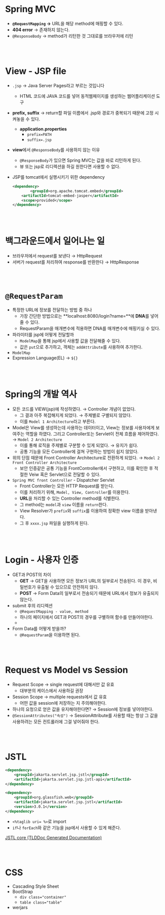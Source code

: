# Spring MVC

- **`@RequestMapping` →** URL을 해당 method에 매핑할 수 있다.
- **404 error** → 존재하지 않는다.
- `@ResponseBody` → method가 리턴한 것 그대로를 브라우저에 리턴

<br><br>

# View - JSP file

- `.jsp` → Java Server Pages라고 부르는 것입니다
    - HTML 코드에 JAVA 코드를 넣어 동적웹페이지를 생성하는 웹어플리케이션 도구
- **prefix, suffix** → return할 파일 이름에서 .jsp와 경로가 중복되기 때문에 고정 시켜놓을 수 있다.
    - **application.properties**
        - `prefix=PATH`
        - `suffix=.jsp`
- **view**에서 `@ResponseBody`를 사용하지 않는 이유
    - `@ResponseBody`가 있으면 Spring MVC는 값을 바로 리턴하게 된다.
    - 뷰 또는 jsp로 리디렉션을 하길 원한다면 사용할 수 없다.
- JSP를 tomcat에서 실행시키기 위한 dependency
    
    ```xml
    <dependency>
    		<groupId>org.apache.tomcat.embed</groupId>
        <artifactId>tomcat-embed-jasper</artifactId>
        <scope>provided</scope>
    </dependency>
    ```

<br><br>

# 백그라운드에서 일어나는 일

- 브라우저에서 request를 보낸다 → HttpRequest
- 서버가 request를 처리하여 response를 반환한다 → HttpResponse

<br><br>

# `@RequestParam`

- 특정한 URL에 정보를 전달하는 방법 중 하나
    - 가장 간단한 방법으로는 **localhost:8080/login?name=**에 **DNA**를 넣어줄 수 있다.
    - RequestParam을 매개변수에 적용하면 DNA를 매개변수에 매핑키실 수 있다.
- 파라미터를 jsp에 어떻게 전달할까
    - `ModelMap`을 통해 jsp에서 사용할 값을 전달해줄 수 있다.
    - 값은 `put`으로 추가하고, 객체는 `addAttribute`를 사용하여 추가한다.
- `ModelMap`
- Expression Language(EL) → `${}`

<br><br>

# Spring의 개발 역사

- 모든 코드를 VIEW(jsp)에 작성하였다. → Controller 개념이 없었다.
    - 그 결과 아주 복잡해지게 되었다. → 주제별로 구별되지 않았다.
    - 이를 `Model 1 Architecture`라고 부른다.
- Model은 View를 생성하는데 사용하는 데이터이고, View는 정보를 사용자에게 보여주는 역할을 하였다. 그리고 Controller또는 Servlet이 전체 흐름을 제어하였다. → `Model 2 Architecture`
    - 이를 통해 로직을 주제별로 구분할 수 있게 되었다. → 유지가 쉽다.
    - 공통 기능을 모든 Controller에 걸쳐 구현하는 방법이 쉽지 않았다.
- 위의 단점 때문에 Front Controller Architecture로 전환하게 되었다. → `Model 2 Front Controller Architecture`
    - 보안 인증같은 공통 기능을 FrontController에서 구현하고, 이를 확인한 후 적절한 Veiw 혹은 Servlet으로 전달할 수 있다.
- `Spring MVC front Controller` - Dispatcher Servlet
    - Front Controller는 모든 HTTP Request를 받는다.
    - 이를 처리하기 위해, `Model, View, Controller`를 이용한다.
    - **URL**을 처리할 수 있는 Controller method를 식별한다.
    - 그 method는 `model`과 `view` 이름을 `return`한다.
    - View Resolver가 `prefix`와 `suffix`를 이용하여 정확한 view 이름을 받아낸다.
    - 그 후 `xxxx.jsp` 파일을 실행하게 된다.

<br><br>

# Login - 사용자 인증

- GET과 POST의 차이
    - **GET** → GET을 사용하면 모든 정보가 URL의 일부로서 전송된다. 이 경우, 비밀번호가 유출될 수 있으므로 안전하지 않다.
    - **POST** → Form Data의 일부로서 전송되기 때문에 URL에서 정보가 유출되지 않는다.
- submit 후의 리디렉션
    - `@RequestMapping - value, method`
    - 하나의 페이지에서 GET과 POST의 경우를 구별하여 함수를 만들어야한다.
    - 
- Form Data를 어떻게 받을까?
    - `@RequestParam`을 이용하면 된다.

<br><br>

# Request vs Model vs Session

- Request Scope → single request에 대해서만 값 유효
    - 대부분의 케이스에서 사용하길 권장
- Session Scope → multiple requests에서 값 유효
    - 어떤 값을 session에 저장하는 지 주의해야한다.
- 하나의 요청으로 얻은 값을 유지해야한다면? → Session에 정보를 넣어야한다.
- `@SessionAttributes("속성")` → SessionAttribute를 사용할 때는 항상 그 값을 사용하려는 모든 컨트롤러에 그걸 넣어줘야 한다.

<br><br>

# JSTL

```xml
<dependency>
	<groupId>jakarta.servlet.jsp.jstl</groupId>
	<artifactId>jakarta.servlet.jsp.jstl-api</artifactId>
</dependency>

<dependency>
	<groupId>org.glassfish.web</groupId>
	<artifactId>jakarta.servlet.jsp.jstl</artifactId>
	<version>3.0.1</version>
</dependency>
```

- `<%taglib uri= %>`로 import
- `if`나 `forEach`와 같은 기능을 jsp에서 사용할 수 있게 해준다.

[JSTL core
          (TLDDoc Generated Documentation)](https://docs.oracle.com/javaee/5/jstl/1.1/docs/tlddocs/c/tld-summary.html)

<br><br>

# CSS

- Cascading Style Sheet
- BootStrap
    - `div class="container"`
    - `table class="table"`
- werjars
